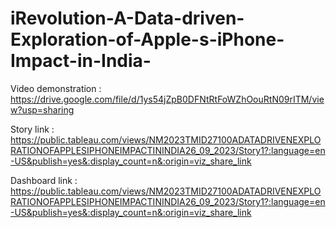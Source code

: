 # iRevolution-A-Data-driven-Exploration-of-Apple-s-iPhone-Impact-in-India-

Video demonstration : https://drive.google.com/file/d/1ys54jZpB0DFNtRtFoWZhOouRtN09rITM/view?usp=sharing

Story link : https://public.tableau.com/views/NM2023TMID27100ADATADRIVENEXPLORATIONOFAPPLESIPHONEIMPACTININDIA26_09_2023/Story1?:language=en-US&publish=yes&:display_count=n&:origin=viz_share_link

Dashboard link : https://public.tableau.com/views/NM2023TMID27100ADATADRIVENEXPLORATIONOFAPPLESIPHONEIMPACTININDIA26_09_2023/Story1?:language=en-US&publish=yes&:display_count=n&:origin=viz_share_link
